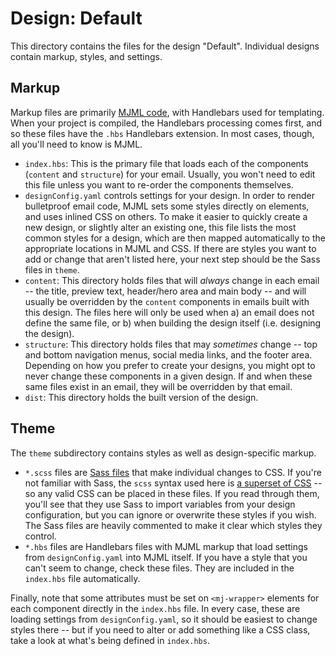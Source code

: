 # Design: Default

This directory contains the files for the design "Default". Individual designs
contain markup, styles, and settings.

## Markup

Markup files are primarily
[MJML code](https://documentation.mjml.io/#components), with Handlebars used for
templating. When your project is compiled, the Handlebars processing comes
first, and so these files have the `.hbs` Handlebars extension. In most cases,
though, all you'll need to know is MJML.

- `index.hbs`: This is the primary file that loads each of the components
  (`content` and `structure`) for your email. Usually, you won't need to edit
  this file unless you want to re-order the components themselves.
- `designConfig.yaml` controls settings for your design. In order to render
  bulletproof email code, MJML sets some styles directly on elements, and uses
  inlined CSS on others. To make it easier to quickly create a new design, or
  slightly alter an existing one, this file lists the most common styles for a
  design, which are then mapped automatically to the appropriate locations in
  MJML and CSS. If there are styles you want to add or change that aren't listed
  here, your next step should be the Sass files in `theme`.
- `content`: This directory holds files that will _always_ change in each email
  -- the title, preview text, header/hero area and main body -- and will usually
  be overridden by the `content` components in emails built with this design.
  The files here will only be used when a) an email does not define the same
  file, or b) when building the design itself (i.e. designing the design).
- `structure`: This directory holds files that may _sometimes_ change -- top and
  bottom navigation menus, social media links, and the footer area. Depending on
  how you prefer to create your designs, you might opt to never change these
  components in a given design. If and when these same files exist in an email,
  they will be overridden by that email.
- `dist`: This directory holds the built version of the design.

## Theme

The `theme` subdirectory contains styles as well as design-specific markup.

- `*.scss` files are [Sass files](https://sass-lang.com/guide) that make
  individual changes to CSS. If you're not familiar with Sass, the `scss` syntax
  used here is
  [a superset of CSS](https://sass-lang.com/documentation/syntax#scss) -- so any
  valid CSS can be placed in these files. If you read through them, you'll see
  that they use Sass to import variables from your design configuration, but you
  can ignore or overwrite these styles if you wish. The Sass files are heavily
  commented to make it clear which styles they control.
- `*.hbs` files are Handlebars files with MJML markup that load settings from
  `designConfig.yaml` into MJML itself. If you have a style that you can't seem
  to change, check these files. They are included in the `index.hbs` file
  automatically.

Finally, note that some attributes must be set on `<mj-wrapper>` elements for
each component directly in the `index.hbs` file. In every case, these are
loading settings from `designConfig.yaml`, so it should be easiest to change
styles there -- but if you need to alter or add something like a CSS class, take
a look at what's being defined in `index.hbs`.
